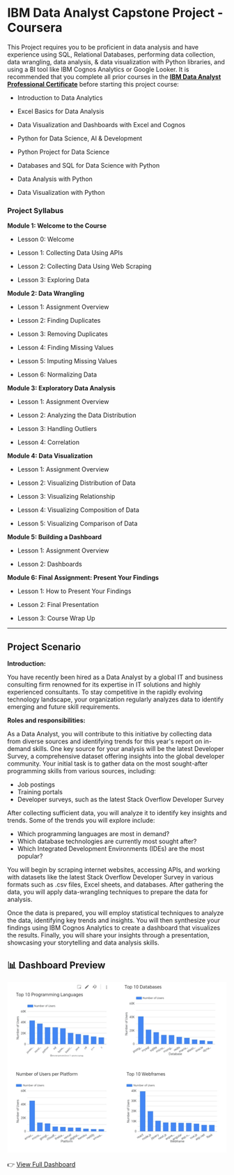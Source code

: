 # IBM Data Analyst Capstone Project - Coursera
This Project requires you to be proficient in data analysis and have experience using SQL, Relational Databases, performing data collection, data wrangling, data analysis, &amp; data visualization with Python libraries, and using a BI tool like IBM Cognos Analytics or Google Looker.
It is recommended that you complete all prior courses in the 
[**IBM Data Analyst Professional Certificate**](https://www.coursera.org/professional-certificates/ibm-data-analyst#courses) before starting this project course:

- Introduction to Data Analytics

- Excel Basics for Data Analysis

- Data Visualization and Dashboards with Excel and Cognos

- Python for Data Science, AI & Development

- Python Project for Data Science

- Databases and SQL for Data Science with Python

- Data Analysis with Python

- Data Visualization with Python


### Project Syllabus

**Module 1: Welcome to the Course**

- Lesson 0: Welcome

- Lesson 1: Collecting Data Using APIs

- Lesson 2: Collecting Data Using Web Scraping

- Lesson 3: Exploring Data

**Module 2: Data Wrangling**

- Lesson 1: Assignment Overview

- Lesson 2: Finding Duplicates

- Lesson 3: Removing Duplicates

- Lesson 4: Finding Missing Values

- Lesson 5: Imputing Missing Values

- Lesson 6: Normalizing Data

**Module 3: Exploratory Data Analysis**

- Lesson 1: Assignment Overview

- Lesson 2: Analyzing the Data Distribution

- Lesson 3: Handling Outliers

- Lesson 4: Correlation

**Module 4: Data Visualization**

- Lesson 1: Assignment Overview

- Lesson 2: Visualizing Distribution of Data

- Lesson 3: Visualizing Relationship

- Lesson 4: Visualizing Composition of Data

- Lesson 5: Visualizing Comparison of Data

**Module 5: Building a Dashboard**

- Lesson 1: Assignment Overview

- Lesson 2: Dashboards

**Module 6: Final Assignment: Present Your Findings**

- Lesson 1: How to Present Your Findings

- Lesson 2: Final Presentation

- Lesson 3: Course Wrap Up

 ---

## Project Scenario

**Introduction:**

You have recently been hired as a Data Analyst by a global IT and business consulting firm renowned for its expertise in IT solutions and highly experienced consultants. To stay competitive in the rapidly evolving technology landscape, your organization regularly analyzes data to identify emerging and future skill requirements.

**Roles and responsibilities:**

As a Data Analyst, you will contribute to this initiative by collecting data from diverse sources and identifying trends for this year's report on in-demand skills. One key source for your analysis will be the latest Developer Survey, a comprehensive dataset offering insights into the global developer community.
Your initial task is to gather data on the most sought-after programming skills from various sources, including:

- Job postings
- Training portals
- Developer surveys, such as the latest Stack Overflow Developer Survey

After collecting sufficient data, you will analyze it to identify key insights and trends. Some of the trends you will explore include:

- Which programming languages are most in demand?
- Which database technologies are currently most sought after?
- Which Integrated Development Environments (IDEs) are the most popular?

You will begin by scraping internet websites, accessing APIs, and working with datasets like the latest Stack Overflow Developer Survey in various formats such as .csv files, Excel sheets, and databases.
After gathering the data, you will apply data-wrangling techniques to prepare the data for analysis.

Once the data is prepared, you will employ statistical techniques to analyze the data, identifying key trends and insights. You will then synthesize your findings using IBM Cognos Analytics to create a dashboard that visualizes the results. Finally, you will share your insights through a presentation, showcasing your storytelling and data analysis skills.



## 📊 Dashboard Preview

![Dashboard Preview](Screenshot_20250911_190031.jpg)

👉 [View Full Dashboard](https://lookerstudio.google.com/u/0/reporting/68379f79-fd29-43a6-a2c8-c4b7e0b4fcc0/page/nNsXF/edit)










